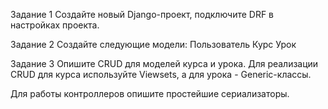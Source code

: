 Задание 1
Создайте новый Django-проект, подключите DRF в настройках проекта.

Задание 2
Создайте следующие модели:
Пользователь
Курс
Урок

Задание 3
Опишите CRUD для моделей курса и урока. Для реализации CRUD для курса используйте Viewsets, а для урока - Generic-классы.

Для работы контроллеров опишите простейшие сериализаторы.